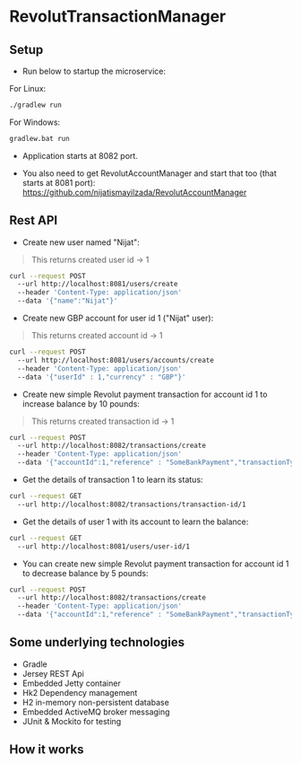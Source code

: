 # RevolutTransactionManager

## Setup

* Run below to startup the microservice:

For Linux:
```bash
./gradlew run
```
For Windows:
```bash
gradlew.bat run
```

* Application starts at 8082 port.

* You also need to get RevolutAccountManager and start that too (that starts at 8081 port): https://github.com/nijatismayilzada/RevolutAccountManager


## Rest API

* Create new user named "Nijat":
> This returns created user id -> 1
```bash
curl --request POST
  --url http://localhost:8081/users/create
  --header 'Content-Type: application/json'
  --data '{"name":"Nijat"}'
```

* Create new GBP account for user id 1 ("Nijat" user):
> This returns created account id -> 1
```bash
curl --request POST
  --url http://localhost:8081/users/accounts/create
  --header 'Content-Type: application/json'
  --data '{"userId" : 1,"currency" : "GBP"}'
```

* Create new simple Revolut payment transaction for account id 1 to increase balance by 10 pounds:
> This returns created transaction id -> 1
```bash
curl --request POST
  --url http://localhost:8082/transactions/create
  --header 'Content-Type: application/json'
  --data '{"accountId":1,"reference" : "SomeBankPayment","transactionType":"REVOLUT_SIMPLE","transactionAction":"INCREASE","amount":10.00,"currency":"GBP"}'
```

* Get the details of transaction 1 to learn its status:

```bash
curl --request GET
  --url http://localhost:8082/transactions/transaction-id/1
```

* Get the details of user 1 with its account to learn the balance:

```bash
curl --request GET 
  --url http://localhost:8081/users/user-id/1 
```


* You can create new simple Revolut payment transaction for account id 1 to decrease balance by 5 pounds:
```bash
curl --request POST
  --url http://localhost:8082/transactions/create
  --header 'Content-Type: application/json'
  --data '{"accountId":1,"reference" : "SomeBankPayment","transactionType":"REVOLUT_SIMPLE","transactionAction":"DECREASE","amount":5.00,"currency":"GBP"}'
```

## Some underlying technologies

* Gradle
* Jersey REST Api
* Embedded Jetty container
* Hk2 Dependency management
* H2 in-memory non-persistent database
* Embedded ActiveMQ broker messaging
* JUnit & Mockito for testing

## How it works

